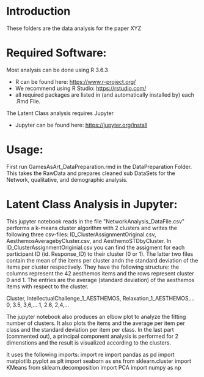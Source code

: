 # Introduction
These folders are the data analysis for the paper XYZ

# Required Software:
Most analysis can be done using R 3.6.3
- R can be found here: https://www.r-project.org/
- We recommend using R Studio: https://rstudio.com/
- all required packages are listed in (and automatically installed by) each .Rmd File.

The Latent Class analysis requires Jupyter
- Jupyter can be found here: https://jupyter.org/install

# Usage:
First run GamesAsArt_DataPreparation.rmd in the DataPreparation Folder.
This takes the RawData and prepares cleaned sub DataSets for the Network, qualitative, and demographic analysis.

# Latent Class Analysis in Jupyter:
This jupyter notebook reads in the file "NetworkAnalysis_DataFile.csv" performs a k-means cluster algorithm with 2 clusters and writes the following three csv-files:
ID_ClusterAssignmentOriginal.csv, AesthemosAveragebyCluster.csv, and AesthemoSTDbyCluster. In ID_ClusterAssignmentOriginial.csv you can find the assigment for each participant ID (id. Response_ID) to their cluster (0 or 1). The latter two files contain the mean of the items per cluster andn the standard deviation of the items per cluster respectively. They have the following structure: the columns represent the 42 aesthemos items and the rows represent cluster 0 and 1. The entries are the average (standard deviation) of the aesthemos items with respect to the cluster.

Cluster, IntellectualChallenge_1_AESTHEMOS, Relaxation_1_AESTHEMOS,...
0, 3.5, 3,6,...
1, 2.6, 2,4,...

The jupyter notebook also produces an elbow plot to analyze the fitting number of clusters. It also plots the items and the average per item per class and the standard deviation per item per class. In the last part (commented out), a principal component analysis is performed for 2 dimenstions and the result is visualized according to the clusters.

It uses the following imports:
import re
import pandas as pd
import matplotlib.pyplot as plt
import seaborn as sns
from sklearn.cluster import KMeans
from sklearn.decomposition import PCA
import numpy as np

